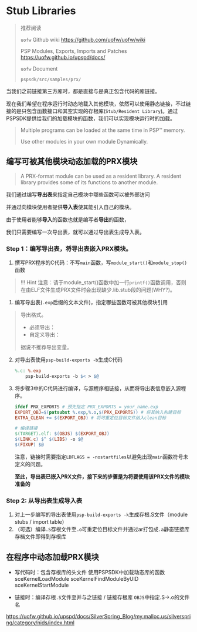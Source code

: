 # Stub Libraries
> 推荐阅读
>
> `uofw` Github wiki https://github.com/uofw/uofw/wiki
>
> PSP Modules, Exports, Imports and Patches https://uofw.github.io/upspd/docs/
>
> `uofw` Document
>
> `pspsdk/src/samples/prx/`


当我们之前链接第三方库时，都是直接与是真正包含代码的库链接。

现在我们希望在程序运行时动态地载入其他模块，依然可以使用静态链接，不过链接的是只包含函数接口和其空实现的存根库(`Stub/Resident Library`)。通过PSPSDK提供给我们的加载模块的函数，我们可以实现模块运行时的加载。

> Multiple programs can be loaded at the same time in PSP™ memory.
>
> Use other modules in your own module Dynamically.

## 编写可被其他模块动态加载的PRX模块
> A PRX-format module can be used as a resident library. A resident library provides some of its functions to another module.

我们通过编写**导出表**来指定自己模块中哪些函数可以被外部访问

并通过向模块使用者提供**导入表**使其能引入自己的模块。

由于使用者能够**导入**的函数也就是编写者**导出**的函数，

我们只需要编写一次导出表，就可以通过导出表生成导入表。

### Step 1：编写导出表，将导出表嵌入PRX模块。

1. 撰写PRX程序的C代码：不写`main`函数，写`module_start()`和`module_stop()`函数
>!!! Hint
    注意：请于module_start()函数中加一行`printf()`函数调用，否则在由ELF文件生成PRX文件时会出现缺少.lib.stub段的问题(WHY?)。
1. 编写导出表(`.exp`后缀的文本文件)，指定哪些函数可被其他模块引用
> 导出格式。
> 
> + 必须导出：
> + 自定义导出：
> 
> 据说不推荐导出变量。
2. 对导出表使用`psp-build-exports -b`生成C代码 
    ```makefile title="build.mak"
    %.c: %.exp
        psp-build-exports -b $< > $@
    ```
3. 将步骤3中的C代码进行编译，与源程序相链接，从而将导出表信息嵌入源程序。
    ```makefile title="build.mak"
    ifdef PRX_EXPORTS # 预先指定 PRX_EXPORTS = your_name.exp
    EXPORT_OBJ=$(patsubst %.exp,%.o,$(PRX_EXPORTS)) # 将其纳入构建目标
    EXTRA_CLEAN += $(EXPORT_OBJ) # 将可重定位目标文件纳入clean目标
    ```
    ```makefile
    # 编译链接
    $(TARGET).elf: $(OBJS) $(EXPORT_OBJ)
	$(LINK.c) $^ $(LIBS) -o $@
	$(FIXUP) $@
    ```
    注意，链接时需要指定`LDFLAGS = -nostartfiles`以避免出现`main`函数符号未定义的问题。

    **至此，导出表已嵌入PRX文件，接下来的步骤是为将要使用该PRX文件的模块准备的**

### Step 2: 从导出表生成导入表
1. 对上一步编写的导出表使用`psp-build-exports -k`生成存根.S文件（module stubs / import table）
2. （可选）编译`.S`存根文件至`.o`可重定位目标文件并通过ar打包成`.a`静态链接库存档文件即得到存根库

## 在程序中动态加载PRX模块
+ 写代码时：包含存根库的头文件
使用PSPSDK中加载动态库的函数
sceKernelLoadModule
sceKernelFindModuleByUID
sceKernelStartModule

+ 链接时：编译存根`.S`文件至并与之链接 / 链接存根库
`OBJS`中指定.S->.o的文件名



https://uofw.github.io/upspd/docs/SilverSpring_Blog/my.malloc.us/silverspring/category/nids/index.html